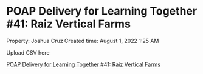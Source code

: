 # POAP Delivery for Learning Together #41: Raiz Vertical Farms

Property: Joshua Cruz
Created time: August 1, 2022 1:25 AM

Upload CSV here

[POAP Delivery for Learning Together #41: Raiz Vertical Farms](POAP%20Delivery%20for%20Learning%20Together%20#41%20Raiz%20Verti%2090bbae2738b64f9eb98845337dc02013/POAP%20Delivery%20for%20Learning%20Together%20#41%20Raiz%20Verti%20d15f31b4d50941ba9a6113f842ec3a8c.csv)